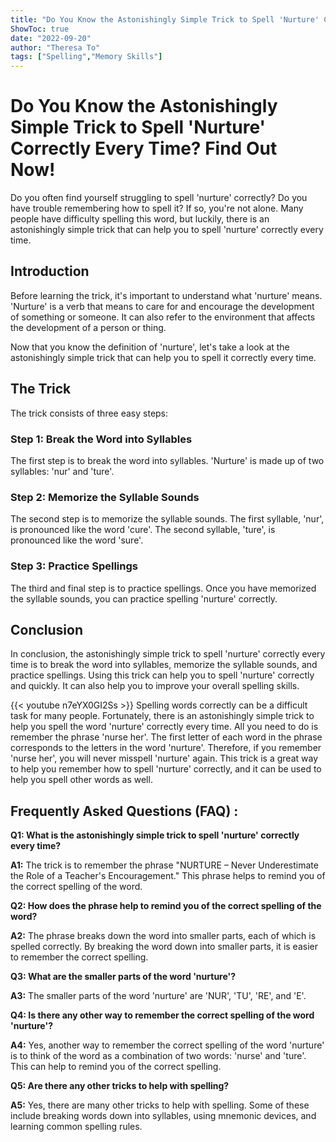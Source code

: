 ```yaml
---
title: "Do You Know the Astonishingly Simple Trick to Spell 'Nurture' Correctly Every Time? Find Out Now!"
ShowToc: true 
date: "2022-09-20"
author: "Theresa To" 
tags: ["Spelling","Memory Skills"]
---
```

# Do You Know the Astonishingly Simple Trick to Spell 'Nurture' Correctly Every Time? Find Out Now!

Do you often find yourself struggling to spell 'nurture' correctly? Do you have trouble remembering how to spell it? If so, you're not alone. Many people have difficulty spelling this word, but luckily, there is an astonishingly simple trick that can help you to spell 'nurture' correctly every time.

## Introduction

Before learning the trick, it's important to understand what 'nurture' means. 'Nurture' is a verb that means to care for and encourage the development of something or someone. It can also refer to the environment that affects the development of a person or thing. 

Now that you know the definition of 'nurture', let's take a look at the astonishingly simple trick that can help you to spell it correctly every time. 

## The Trick

The trick consists of three easy steps:

### Step 1: Break the Word into Syllables

The first step is to break the word into syllables. 'Nurture' is made up of two syllables: 'nur' and 'ture'. 

### Step 2: Memorize the Syllable Sounds

The second step is to memorize the syllable sounds. The first syllable, 'nur', is pronounced like the word 'cure'. The second syllable, 'ture', is pronounced like the word 'sure'. 

### Step 3: Practice Spellings

The third and final step is to practice spellings. Once you have memorized the syllable sounds, you can practice spelling 'nurture' correctly. 

## Conclusion

In conclusion, the astonishingly simple trick to spell 'nurture' correctly every time is to break the word into syllables, memorize the syllable sounds, and practice spellings. Using this trick can help you to spell 'nurture' correctly and quickly. It can also help you to improve your overall spelling skills.

{{< youtube n7eYX0GI2Ss >}} 
Spelling words correctly can be a difficult task for many people. Fortunately, there is an astonishingly simple trick to help you spell the word 'nurture' correctly every time. All you need to do is remember the phrase 'nurse her'. The first letter of each word in the phrase corresponds to the letters in the word 'nurture'. Therefore, if you remember 'nurse her', you will never misspell 'nurture' again. This trick is a great way to help you remember how to spell 'nurture' correctly, and it can be used to help you spell other words as well.

## Frequently Asked Questions (FAQ) :
**Q1: What is the astonishingly simple trick to spell 'nurture' correctly every time?**

**A1:** The trick is to remember the phrase "NURTURE – Never Underestimate the Role of a Teacher's Encouragement." This phrase helps to remind you of the correct spelling of the word. 

**Q2: How does the phrase help to remind you of the correct spelling of the word?**

**A2:** The phrase breaks down the word into smaller parts, each of which is spelled correctly. By breaking the word down into smaller parts, it is easier to remember the correct spelling. 

**Q3: What are the smaller parts of the word 'nurture'?**

**A3:** The smaller parts of the word 'nurture' are 'NUR', 'TU', 'RE', and 'E'. 

**Q4: Is there any other way to remember the correct spelling of the word 'nurture'?**

**A4:** Yes, another way to remember the correct spelling of the word 'nurture' is to think of the word as a combination of two words: 'nurse' and 'ture'. This can help to remind you of the correct spelling. 

**Q5: Are there any other tricks to help with spelling?**

**A5:** Yes, there are many other tricks to help with spelling. Some of these include breaking words down into syllables, using mnemonic devices, and learning common spelling rules.





